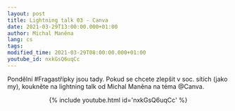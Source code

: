 ```yaml
---
layout: post
title: Lightning talk 03 - Canva
date: 2021-03-29T13:00:00.000+01:00
author: Michal Maněna
lang: cs
tags:
modified_time: 2021-03-29T08:00:00.000+01:00
youtube_id: nxkGsQ6uqCc
---
```


Pondělní #Fragastřípky jsou tady.
Pokud se chcete zlepšit v soc. sítích (jako my), koukněte na lightning talk od Michal Maněna na téma @Canva.

<center>
{% include youtube.html id='nxkGsQ6uqCc' %}
</center>


